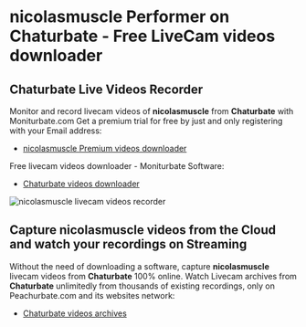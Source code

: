 # nicolasmuscle Performer on Chaturbate - Free LiveCam videos downloader

## Chaturbate Live Videos Recorder

Monitor and record livecam videos of **nicolasmuscle** from **Chaturbate** with Moniturbate.com
Get a premium trial for free by just and only registering with your Email address:
* [nicolasmuscle Premium videos downloader](https://moniturbate.com/request-demo-licence-key.html)

Free livecam videos downloader - Moniturbate Software:
* [Chaturbate videos downloader](https://moniturbate.com/moniturbate-download-software.html)

![nicolasmuscle livecam videos recorder](https://peachurnet.com/templates/moniturbate-software.png)


## Capture nicolasmuscle videos from the Cloud and watch your recordings on Streaming

Without the need of downloading a software, capture **nicolasmuscle** livecam videos from **Chaturbate** 100% online.
Watch Livecam archives from **Chaturbate** unlimitedly from thousands of existing recordings, only on Peachurbate.com and its websites network:
* [Chaturbate videos archives](https://peachurnet.com/)